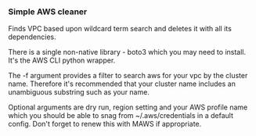 ### Simple AWS cleaner

Finds VPC based upon wildcard term search and deletes it with all its
dependencies. 

There is a single non-native library - boto3 which you
may need to install. It's the AWS CLI python wrapper.

The -f argument provides a filter to search aws for your vpc by the
cluster name. Therefore it's recommended that your cluster name includes
an unambiguous substring such as your name.

Optional arguments are dry run, region setting and your AWS profile name
which you should be able to snag from ~/.aws/credentials in a default
config. Don't forget to renew this with MAWS if appropriate.
